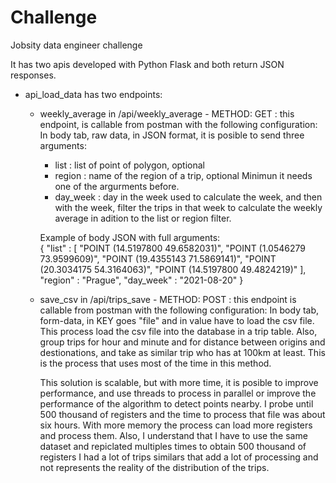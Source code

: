# Challenge
 Jobsity data engineer challenge
 
 It has two apis developed with Python Flask and both return JSON responses.
 
 - api_load_data has two endpoints: 
   * weekly_average in /api/weekly_average - METHOD: GET : this endpoint, is callable from postman with the following configuration:
     In body tab, raw data, in JSON format, it is posible to send three arguments:
       - list : list of point of polygon, optional
       - region : name of the region of a trip, optional
       Minimun it needs one of the argurments before.
       - day_week : day in the week used to calculate the week, and then with the week, filter the trips in that week to calculate the weekly average in adition to the list or                         region filter.

     Example of body JSON with full arguments:      
              {
                  "list" : [ "POINT (14.5197800 49.6582031)",
                              "POINT (1.0546279 73.9599609)",
                              "POINT (19.4355143 71.5869141)",
                              "POINT (20.3034175 54.3164063)",
                              "POINT (14.5197800 49.4824219)" ],
                  "region" : "Prague",
                  "day_week" : "2021-08-20"
              }
   
   
   * save_csv in /api/trips_save  - METHOD: POST : this endpoint is callable from postman with the following configuration:
     In body tab, form-data, in KEY goes "file" and in value have to load the csv file.
     This process load the csv file into the database in a trip table. Also, group trips for hour and minute and for distance between origins and destionations, and take as similar trip who has at 100km at least. This is the process that uses most of the time in this method.
     
     This solution is scalable, but with more time, it is posible to improve performance, and use threads to process in parallel or improve the performance of the algorithm to detect points nearby. I probe until 500 thousand of registers and the time to process that file was about six hours. With more memory the process can load more registers and process them. Also, I understand that I have to use the same dataset and repiclated multiples times to obtain 500 thousand of registers I had a lot of trips similars that add a lot of processing and not represents the reality of the distribution of the trips.
     
